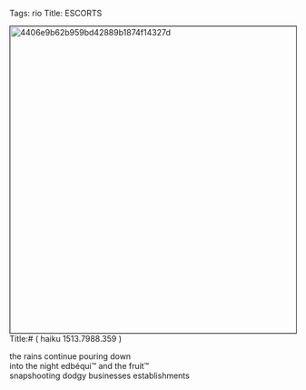 Tags: rio
Title: ESCORTS
  
<p><img src="https://objects.hbvu.su/blotpix/2013/02/05.jpeg" width=540 height=540 alt="4406e9b62b959bd42889b1874f14327d" border=1>
Title:# ( haiku 1513.7988.359 )
  
the rains continue pouring down  
into the night edbéqui™ and the fruit™  
snapshooting dodgy businesses establishments  
